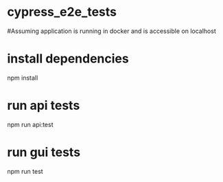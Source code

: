 # cypress_e2e_tests

#Assuming application is running in docker and is accessible on localhost

# install dependencies
npm install

# run api tests
npm run api:test

# run gui tests
npm run test

